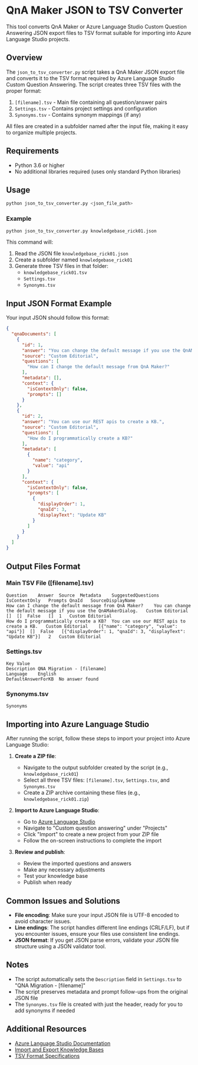# QnA Maker JSON to TSV Converter

This tool converts QnA Maker or Azure Language Studio Custom Question Answering JSON export files to TSV format suitable for importing into Azure Language Studio projects.

## Overview

The `json_to_tsv_converter.py` script takes a QnA Maker JSON export file and converts it to the TSV format required by Azure Language Studio Custom Question Answering. The script creates three TSV files with the proper format:

1. `[filename].tsv` - Main file containing all question/answer pairs
2. `Settings.tsv` - Contains project settings and configuration
3. `Synonyms.tsv` - Contains synonym mappings (if any)

All files are created in a subfolder named after the input file, making it easy to organize multiple projects.

## Requirements

- Python 3.6 or higher
- No additional libraries required (uses only standard Python libraries)

## Usage

```bash
python json_to_tsv_converter.py <json_file_path>
```

### Example

```bash
python json_to_tsv_converter.py knowledgebase_rick01.json
```

This command will:
1. Read the JSON file `knowledgebase_rick01.json`
2. Create a subfolder named `knowledgebase_rick01`
3. Generate three TSV files in that folder:
   - `knowledgebase_rick01.tsv`
   - `Settings.tsv`
   - `Synonyms.tsv`

## Input JSON Format Example

Your input JSON should follow this format:

```json
{
  "qnaDocuments": [
    {
      "id": 1,
      "answer": "You can change the default message if you use the QnAMakerDialog.",
      "source": "Custom Editorial",
      "questions": [
        "How can I change the default message from QnA Maker?"
      ],
      "metadata": [],
      "context": {
        "isContextOnly": false,
        "prompts": []
      }
    },
    {
      "id": 2,
      "answer": "You can use our REST apis to create a KB.",
      "source": "Custom Editorial",
      "questions": [
        "How do I programmatically create a KB?"
      ],
      "metadata": [
        {
          "name": "category",
          "value": "api"
        }
      ],
      "context": {
        "isContextOnly": false,
        "prompts": [
          {
            "displayOrder": 1,
            "qnaId": 3,
            "displayText": "Update KB"
          }
        ]
      }
    }
  ]
}
```

## Output Files Format

### Main TSV File ([filename].tsv)

```
Question	Answer	Source	Metadata	SuggestedQuestions	IsContextOnly	Prompts	QnaId	SourceDisplayName
How can I change the default message from QnA Maker?	You can change the default message if you use the QnAMakerDialog.	Custom Editorial	[]	[]	False	[]	1	Custom Editorial
How do I programmatically create a KB?	You can use our REST apis to create a KB.	Custom Editorial	[{"name": "category", "value": "api"}]	[]	False	[{"displayOrder": 1, "qnaId": 3, "displayText": "Update KB"}]	2	Custom Editorial
```

### Settings.tsv

```
Key	Value
Description	QNA Migration - [filename]
Language	English
DefaultAnswerForKB	No answer found
```

### Synonyms.tsv

```
Synonyms
```

## Importing into Azure Language Studio

After running the script, follow these steps to import your project into Azure Language Studio:

1. **Create a ZIP file**:
   - Navigate to the output subfolder created by the script (e.g., `knowledgebase_rick01`)
   - Select all three TSV files: `[filename].tsv`, `Settings.tsv`, and `Synonyms.tsv`
   - Create a ZIP archive containing these files (e.g., `knowledgebase_rick01.zip`)

2. **Import to Azure Language Studio**:
   - Go to [Azure Language Studio](https://language.cognitive.azure.com/)
   - Navigate to "Custom question answering" under "Projects"
   - Click "Import" to create a new project from your ZIP file
   - Follow the on-screen instructions to complete the import

3. **Review and publish**:
   - Review the imported questions and answers
   - Make any necessary adjustments
   - Test your knowledge base
   - Publish when ready

## Common Issues and Solutions

- **File encoding**: Make sure your input JSON file is UTF-8 encoded to avoid character issues.
- **Line endings**: The script handles different line endings (CRLF/LF), but if you encounter issues, ensure your files use consistent line endings.
- **JSON format**: If you get JSON parse errors, validate your JSON file structure using a JSON validator tool.

## Notes

- The script automatically sets the `Description` field in `Settings.tsv` to "QNA Migration - [filename]"
- The script preserves metadata and prompt follow-ups from the original JSON file
- The `Synonyms.tsv` file is created with just the header, ready for you to add synonyms if needed

## Additional Resources

- [Azure Language Studio Documentation](https://docs.microsoft.com/en-us/azure/cognitive-services/language-service/custom-question-answering/overview)
- [Import and Export Knowledge Bases](https://docs.microsoft.com/en-us/azure/cognitive-services/language-service/custom-question-answering/how-to/import-knowledge-bases)
- [TSV Format Specifications](https://docs.microsoft.com/en-us/azure/cognitive-services/language-service/custom-question-answering/reference-tsv-format-custom-qa)
